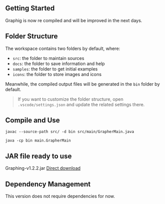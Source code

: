 ## Getting Started

Graphig is now re compiled and will be improved in the next days.


## Folder Structure

The workspace contains two folders by default, where:

- `src`:     the folder to maintain sources
- `docs`:    the folder to save information and help
- `samples`: the folder to get initial examples
- `icons`:   the folder to store images and icons

Meanwhile, the compiled output files will be generated in the `bin` folder by default.

> If you want to customize the folder structure, open `.vscode/settings.json` and update the related settings there.

## Compile and Use

`javac --source-path src/ -d bin src/main/GrapherMain.java`

`java -cp bin main.GrapherMain`

## JAR file ready to use

Graphing-v1.2.2.jar 
[Direct download](https://github.com/GonzaloHernandez/graphing/raw/refs/heads/master/releases/Graphing-v1.2.2.jar)

## Dependency Management

This version does not require dependencies for now.
